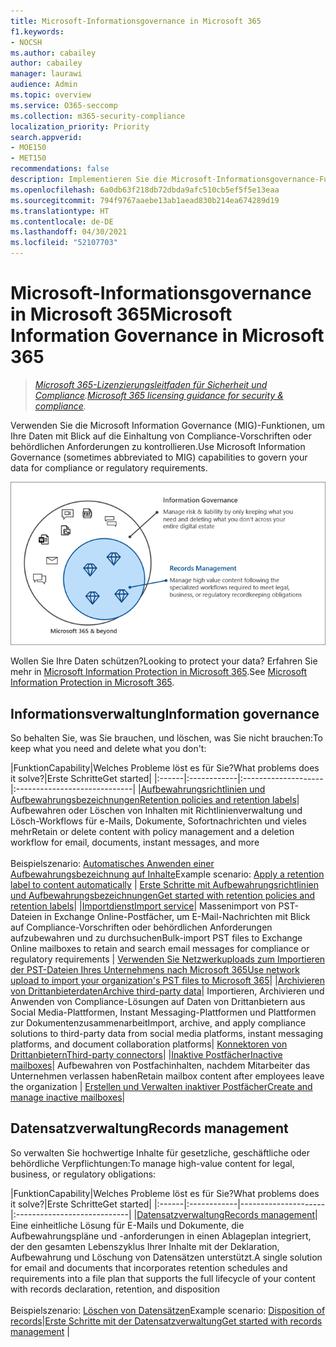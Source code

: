 ```yaml
---
title: Microsoft-Informationsgovernance in Microsoft 365
f1.keywords:
- NOCSH
ms.author: cabailey
author: cabailey
manager: laurawi
audience: Admin
ms.topic: overview
ms.service: O365-seccomp
ms.collection: m365-security-compliance
localization_priority: Priority
search.appverid:
- MOE150
- MET150
recommendations: false
description: Implementieren Sie die Microsoft-Informationsgovernance-Funktionen, um Ihre Daten mit Blick auf die Einhaltung von Compliance-Vorschriften oder behördlichen Anforderungen zu kontrollieren.
ms.openlocfilehash: 6a0db63f218db72dbda9afc510cb5ef5f5e13eaa
ms.sourcegitcommit: 794f9767aaebe13ab1aead830b214ea674289d19
ms.translationtype: HT
ms.contentlocale: de-DE
ms.lasthandoff: 04/30/2021
ms.locfileid: "52107703"
---
```

# <a name="microsoft-information-governance-in-microsoft-365"></a><span data-ttu-id="d1eac-103">Microsoft-Informationsgovernance in Microsoft 365</span><span class="sxs-lookup"><span data-stu-id="d1eac-103">Microsoft Information Governance in Microsoft 365</span></span>

><span data-ttu-id="d1eac-104">*[Microsoft 365-Lizenzierungsleitfaden für Sicherheit und Compliance](/office365/servicedescriptions/microsoft-365-service-descriptions/microsoft-365-tenantlevel-services-licensing-guidance/microsoft-365-security-compliance-licensing-guidance).*</span><span class="sxs-lookup"><span data-stu-id="d1eac-104">*[Microsoft 365 licensing guidance for security & compliance](/office365/servicedescriptions/microsoft-365-service-descriptions/microsoft-365-tenantlevel-services-licensing-guidance/microsoft-365-security-compliance-licensing-guidance).*</span></span>

<span data-ttu-id="d1eac-105">Verwenden Sie die Microsoft Information Governance (MIG)-Funktionen, um Ihre Daten mit Blick auf die Einhaltung von Compliance-Vorschriften oder behördlichen Anforderungen zu kontrollieren.</span><span class="sxs-lookup"><span data-stu-id="d1eac-105">Use Microsoft Information Governance (sometimes abbreviated to MIG) capabilities to govern your data for compliance or regulatory requirements.</span></span>

![Kontrollieren Sie Ihre Daten – Informationsverwaltung und Datensatzverwaltung](../media/information-governance-records-management.png)

<span data-ttu-id="d1eac-107">Wollen Sie Ihre Daten schützen?</span><span class="sxs-lookup"><span data-stu-id="d1eac-107">Looking to protect your data?</span></span> <span data-ttu-id="d1eac-108">Erfahren Sie mehr in [Microsoft Information Protection in Microsoft 365](information-protection.md).</span><span class="sxs-lookup"><span data-stu-id="d1eac-108">See [Microsoft Information Protection in Microsoft 365](information-protection.md).</span></span>

## <a name="information-governance"></a><span data-ttu-id="d1eac-109">Informationsverwaltung</span><span class="sxs-lookup"><span data-stu-id="d1eac-109">Information governance</span></span>

<span data-ttu-id="d1eac-110">So behalten Sie, was Sie brauchen, und löschen, was Sie nicht brauchen:</span><span class="sxs-lookup"><span data-stu-id="d1eac-110">To keep what you need and delete what you don't:</span></span>
 
|<span data-ttu-id="d1eac-111">Funktion</span><span class="sxs-lookup"><span data-stu-id="d1eac-111">Capability</span></span>|<span data-ttu-id="d1eac-112">Welches Probleme löst es für Sie?</span><span class="sxs-lookup"><span data-stu-id="d1eac-112">What problems does it solve?</span></span>|<span data-ttu-id="d1eac-113">Erste Schritte</span><span class="sxs-lookup"><span data-stu-id="d1eac-113">Get started</span></span>|
|:------|:------------|:--------------------|:-----------------------------|
|[<span data-ttu-id="d1eac-114">Aufbewahrungsrichtlinien und Aufbewahrungsbezeichnungen</span><span class="sxs-lookup"><span data-stu-id="d1eac-114">Retention policies and retention labels</span></span>](retention.md)| <span data-ttu-id="d1eac-115">Aufbewahren oder Löschen von Inhalten mit Richtlinienverwaltung und Lösch-Workflows für e-Mails, Dokumente, Sofortnachrichten und vieles mehr</span><span class="sxs-lookup"><span data-stu-id="d1eac-115">Retain or delete content with policy management and a deletion workflow for email, documents, instant messages, and more</span></span> <br /><br /><span data-ttu-id="d1eac-116">Beispielszenario: [Automatisches Anwenden einer Aufbewahrungsbezeichnung auf Inhalte](apply-retention-labels-automatically.md)</span><span class="sxs-lookup"><span data-stu-id="d1eac-116">Example scenario: [Apply a retention label to content automatically](apply-retention-labels-automatically.md)</span></span> | [<span data-ttu-id="d1eac-117">Erste Schritte mit Aufbewahrungsrichtlinien und Aufbewahrungsbezeichnungen</span><span class="sxs-lookup"><span data-stu-id="d1eac-117">Get started with retention policies and retention labels</span></span>](get-started-with-retention.md)|
|[<span data-ttu-id="d1eac-118">Importdienst</span><span class="sxs-lookup"><span data-stu-id="d1eac-118">Import service</span></span>](importing-pst-files-to-office-365.md)| <span data-ttu-id="d1eac-119">Massenimport von PST-Dateien in Exchange Online-Postfächer, um E-Mail-Nachrichten mit Blick auf Compliance-Vorschriften oder behördlichen Anforderungen aufzubewahren und zu durchsuchen</span><span class="sxs-lookup"><span data-stu-id="d1eac-119">Bulk-import PST files to Exchange Online mailboxes to retain and search email messages for compliance or regulatory requirements</span></span> | [<span data-ttu-id="d1eac-120">Verwenden Sie Netzwerkuploads zum Importieren der PST-Dateien Ihres Unternehmens nach Microsoft 365</span><span class="sxs-lookup"><span data-stu-id="d1eac-120">Use network upload to import your organization's PST files to Microsoft 365</span></span>](use-network-upload-to-import-pst-files.md)|
|[<span data-ttu-id="d1eac-121">Archivieren von Drittanbieterdaten</span><span class="sxs-lookup"><span data-stu-id="d1eac-121">Archive third-party data</span></span>](archiving-third-party-data.md)| <span data-ttu-id="d1eac-122">Importieren, Archivieren und Anwenden von Compliance-Lösungen auf Daten von Drittanbietern aus Social Media-Plattformen, Instant Messaging-Plattformen und Plattformen zur Dokumentenzusammenarbeit</span><span class="sxs-lookup"><span data-stu-id="d1eac-122">Import, archive, and apply compliance solutions to third-party data from social media platforms, instant messaging platforms, and document collaboration platforms</span></span>| [<span data-ttu-id="d1eac-123">Konnektoren von Drittanbietern</span><span class="sxs-lookup"><span data-stu-id="d1eac-123">Third-party connectors</span></span>](archiving-third-party-data.md#third-party-data-connectors)|
|[<span data-ttu-id="d1eac-124">Inaktive Postfächer</span><span class="sxs-lookup"><span data-stu-id="d1eac-124">Inactive mailboxes</span></span>](inactive-mailboxes-in-office-365.md)| <span data-ttu-id="d1eac-125">Aufbewahren von Postfachinhalten, nachdem Mitarbeiter das Unternehmen verlassen haben</span><span class="sxs-lookup"><span data-stu-id="d1eac-125">Retain mailbox content after employees leave the organization</span></span> | [<span data-ttu-id="d1eac-126">Erstellen und Verwalten inaktiver Postfächer</span><span class="sxs-lookup"><span data-stu-id="d1eac-126">Create and manage inactive mailboxes</span></span>](create-and-manage-inactive-mailboxes.md)|

## <a name="records-management"></a><span data-ttu-id="d1eac-127">Datensatzverwaltung</span><span class="sxs-lookup"><span data-stu-id="d1eac-127">Records management</span></span>

<span data-ttu-id="d1eac-128">So verwalten Sie hochwertige Inhalte für gesetzliche, geschäftliche oder behördliche Verpflichtungen:</span><span class="sxs-lookup"><span data-stu-id="d1eac-128">To manage high-value content for legal, business, or regulatory obligations:</span></span>

|<span data-ttu-id="d1eac-129">Funktion</span><span class="sxs-lookup"><span data-stu-id="d1eac-129">Capability</span></span>|<span data-ttu-id="d1eac-130">Welches Probleme löst es für Sie?</span><span class="sxs-lookup"><span data-stu-id="d1eac-130">What problems does it solve?</span></span>|<span data-ttu-id="d1eac-131">Erste Schritte</span><span class="sxs-lookup"><span data-stu-id="d1eac-131">Get started</span></span>|
|:------|:------------|---------------------|:----------------------------|
|[<span data-ttu-id="d1eac-132">Datensatzverwaltung</span><span class="sxs-lookup"><span data-stu-id="d1eac-132">Records management</span></span>](records-management.md)| <span data-ttu-id="d1eac-133">Eine einheitliche Lösung für E-Mails und Dokumente, die Aufbewahrungspläne und -anforderungen in einen Ablageplan integriert, der den gesamten Lebenszyklus Ihrer Inhalte mit der Deklaration, Aufbewahrung und Löschung von Datensätzen unterstützt.</span><span class="sxs-lookup"><span data-stu-id="d1eac-133">A single solution for email and documents that incorporates retention schedules and requirements into a file plan that supports the full lifecycle of your content with records declaration, retention, and disposition</span></span> <br /><br /><span data-ttu-id="d1eac-134">Beispielszenario: [Löschen von Datensätzen](disposition.md#disposition-of-records)</span><span class="sxs-lookup"><span data-stu-id="d1eac-134">Example scenario: [Disposition of records](disposition.md#disposition-of-records)</span></span>|[<span data-ttu-id="d1eac-135">Erste Schritte mit der Datensatzverwaltung</span><span class="sxs-lookup"><span data-stu-id="d1eac-135">Get started with records management</span></span>](get-started-with-records-management.md) |